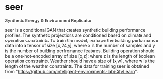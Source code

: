 # seer
Synthetic Energy & Environment Replicator

seer is a conditional GAN that creates synthetic building performance profiles. The synthetic projections are conditioned based on climate and operation constraints. To train the model, reshape the building performance data into a tensor of size [x,24,y], where x is the number of samples and y is the number of building perfromance features. Building operation should be a one-hot-encoded array of size [x,z]: where z is the length of boolean operation constraints. Weather should have a size of [x,w], where w is the length of the weather constraints.
The data for training seer is obtained from "https://github.com/intelligent-environments-lab/CityLearn".
